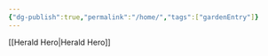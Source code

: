 ```yaml
---
{"dg-publish":true,"permalink":"/home/","tags":["gardenEntry"]}
---
```


[[Herald Hero\|Herald Hero]]